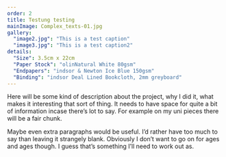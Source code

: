 ```yaml
---
order: 2
title: Testung testing
mainImage: Complex_texts-01.jpg
gallery:
  "image2.jpg": "This is a test caption"
  "image3.jpg": "This is a test caption2"
details:
  "Size": 3.5cm x 22cm
  "Paper Stock": "olinNatural White 80gsm"
  "Endpapers": "indsor & Newton Ice Blue 150gsm"
  "Binding": "indsor Deal Lined Bookcloth, 2mm greyboard"
---
```


Here will be some kind of description about the project, why I did it, what makes it interesting that sort of thing. It needs to have space for quite a bit of information incase there’s lot to say. For example on my uni pieces there will be a fair chunk.

Maybe even extra paragraphs would be useful. I’d rather have too much to say than leaving it strangely blank. Obviously I don’t want to go on for ages and ages though. I guess that’s something I’ll need to work out as.